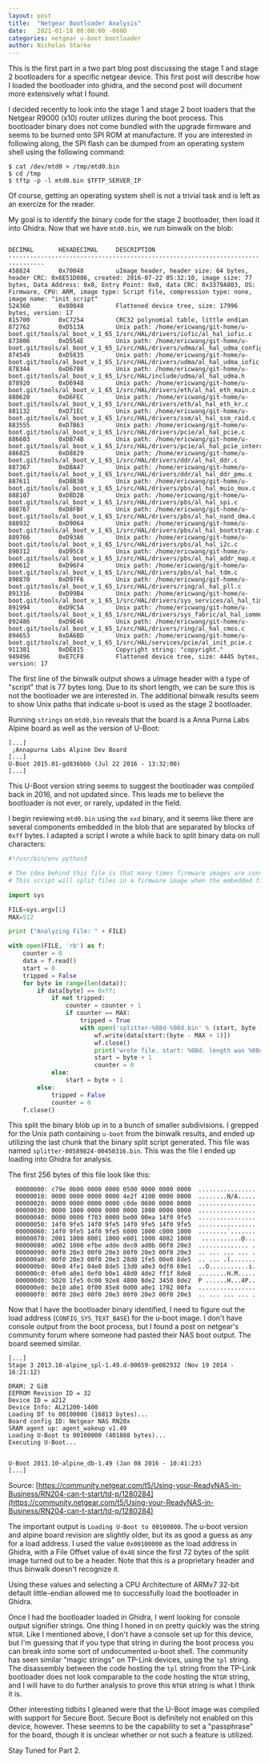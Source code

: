 ```yaml
---
layout: post
title:  "Netgear Bootloader Analysis"
date:   2021-01-18 00:00:00 -0600
categories: netgear u-boot bootloader
author: Nicholas Starke
---
```


This is the first part in a two part blog post discussing the stage 1 and stage 2 bootloaders for a specific netgear device.  This first post will describe how I loaded the bootloader into ghidra, and the second post will document more extensively what I found.

I decided recently to look into the stage 1 and stage 2 boot loaders that the Netgear R9000 (x10) router utilizes during the boot process.  This bootloader binary does not come bundled with the upgrade firmware and seems to be burned onto SPI ROM at manufacture.  If you are interested in following along, the SPI flash can be dumped from an operating system shell using the following command:

```
$ cat /dev/mtd0 > /tmp/mtd0.bin
$ cd /tmp
$ tftp -p -l mtd0.bin $TFTP_SERVER_IP
```

Of course, getting an operating system shell is not a trivial task and is left as an exercize for the reader.  

My goal is to identify the binary code for the stage 2 bootloader, then load it into Ghidra.  Now that we have `mtd0.bin`, we run binwalk on the blob:

```

DECIMAL       HEXADECIMAL     DESCRIPTION
--------------------------------------------------------------------------------
458824        0x70048         uImage header, header size: 64 bytes, header CRC: 0x6E51D086, created: 2016-07-22 05:32:10, image size: 77 bytes, Data Address: 0x0, Entry Point: 0x0, data CRC: 0x3379A803, OS: Firmware, CPU: ARM, image type: Script file, compression type: none, image name: "init_script"
524360        0x80048         Flattened device tree, size: 17996 bytes, version: 17
815700        0xC7254         CRC32 polynomial table, little endian
872762        0xD513A         Unix path: /home/ericwang/git-home/u-boot.git/tools/al_boot_v_1_65_1/src/HAL/drivers/iofic/al_hal_iofic.c
873806        0xD554E         Unix path: /home/ericwang/git-home/u-boot.git/tools/al_boot_v_1_65_1/src/HAL/drivers/udma/al_hal_udma_config.c
874549        0xD5835         Unix path: /home/ericwang/git-home/u-boot.git/tools/al_boot_v_1_65_1/src/HAL/drivers/udma/al_hal_udma_iofic.c
878344        0xD6708         Unix path: /home/ericwang/git-home/u-boot.git/tools/al_boot_v_1_65_1/src/HAL/include/udma/al_hal_udma.h
878920        0xD6948         Unix path: /home/ericwang/git-home/u-boot.git/tools/al_boot_v_1_65_1/src/HAL/drivers/eth/al_hal_eth_main.c
880620        0xD6FEC         Unix path: /home/ericwang/git-home/u-boot.git/tools/al_boot_v_1_65_1/src/HAL/drivers/eth/al_hal_eth_kr.c
881132        0xD71EC         Unix path: /home/ericwang/git-home/u-boot.git/tools/al_boot_v_1_65_1/src/HAL/drivers/ssm/al_hal_ssm_raid.c
883555        0xD7B63         Unix path: /home/ericwang/git-home/u-boot.git/tools/al_boot_v_1_65_1/src/HAL/drivers/pcie/al_hal_pcie.c
886603        0xD874B         Unix path: /home/ericwang/git-home/u-boot.git/tools/al_boot_v_1_65_1/src/HAL/drivers/pcie/al_hal_pcie_interrupts.c
886825        0xD8829         Unix path: /home/ericwang/git-home/u-boot.git/tools/al_boot_v_1_65_1/src/HAL/drivers/ddr/al_hal_ddr.c
887367        0xD8A47         Unix path: /home/ericwang/git-home/u-boot.git/tools/al_boot_v_1_65_1/src/HAL/drivers/ddr/al_hal_ddr_pmu.c
887611        0xD8B3B         Unix path: /home/ericwang/git-home/u-boot.git/tools/al_boot_v_1_65_1/src/HAL/drivers/pbs/al_hal_muio_mux.c
888107        0xD8D2B         Unix path: /home/ericwang/git-home/u-boot.git/tools/al_boot_v_1_65_1/src/HAL/drivers/pbs/al_hal_spi.c
888767        0xD8FBF         Unix path: /home/ericwang/git-home/u-boot.git/tools/al_boot_v_1_65_1/src/HAL/drivers/pbs/al_hal_nand_dma.c
888932        0xD9064         Unix path: /home/ericwang/git-home/u-boot.git/tools/al_boot_v_1_65_1/src/HAL/drivers/pbs/al_hal_bootstrap.c
889766        0xD93A6         Unix path: /home/ericwang/git-home/u-boot.git/tools/al_boot_v_1_65_1/src/HAL/drivers/pbs/al_hal_i2c.c
890312        0xD95C8         Unix path: /home/ericwang/git-home/u-boot.git/tools/al_boot_v_1_65_1/src/HAL/drivers/pbs/al_hal_addr_map.c
890612        0xD96F4         Unix path: /home/ericwang/git-home/u-boot.git/tools/al_boot_v_1_65_1/src/HAL/drivers/pbs/al_hal_tdm.c
890870        0xD97F6         Unix path: /home/ericwang/git-home/u-boot.git/tools/al_boot_v_1_65_1/src/HAL/drivers/ring/al_hal_pll.c
891316        0xD99B4         Unix path: /home/ericwang/git-home/u-boot.git/tools/al_boot_v_1_65_1/src/HAL/drivers/sys_services/al_hal_timer.c
891994        0xD9C5A         Unix path: /home/ericwang/git-home/u-boot.git/tools/al_boot_v_1_65_1/src/HAL/drivers/sys_fabric/al_hal_iommu.c
892486        0xD9E46         Unix path: /home/ericwang/git-home/u-boot.git/tools/al_boot_v_1_65_1/src/HAL/drivers/ring/al_hal_cmos.c
894653        0xDA6BD         Unix path: /home/ericwang/git-home/u-boot.git/tools/al_boot_v_1_65_1/src/HAL/services/pcie/al_init_pcie.c
911381        0xDE815         Copyright string: "copyright."
949496        0xE7CF8         Flattened device tree, size: 4445 bytes, version: 17

```

The first line of the binwalk output shows a uImage header with a type of "script" that is 77 bytes long.  Due to its short length, we can be sure this is not the bootloader we are interested in.  The additional binwalk results seem to show Unix paths that indicate u-boot is used as the stage 2 bootloader. 

Running `strings` on `mtd0.bin` reveals that the board is a Anna Purna Labs Alpine board as well as the version of U-Boot:

```
[...]
 ;Annapurna Labs Alpine Dev Board
[...]
U-Boot 2015.01-gd836bbb (Jul 22 2016 - 13:32:00)
[...]
```

This U-Boot version string seems to suggest the bootloader was compiled back in 2016, and not updated since.  This leads me to believe the bootloader is not ever, or rarely, updated in the field.  

I begin reviewing `mtd0.bin` using the `xxd` binary, and it seems like there are several components embedded in the blob that are separated by blocks of `0xff` bytes.  I adapted a script I wrote a while back to split binary data on null characters:

```python
#!/usr/bin/env python3

# The idea behind this file is that many times firmware images are constructed with zero'd out address regions as the delimiter.
# This script will split files in a firmware image when the embedded files are $MAX zero'd bytes in distance from each other.

import sys

FILE=sys.argv[1]
MAX=512

print ("Analyzing File: " + FILE)

with open(FILE, 'rb') as f:
    counter = 0
    data = f.read()
    start = 0
    tripped = False
    for byte in range(len(data)):
        if data[byte] == 0xff:
            if not tripped:
                counter = counter + 1
                if counter == MAX:
                    tripped = True
                    with open('splitter-%08d-%08d.bin' % (start, byte - start - MAX + 1), 'wb') as wf:
                        wf.write(data[start:(byte - MAX + 1)])
                        wf.close()
                        print('wrote file. start: %08d. length was %08d' % (start, byte - start - MAX + 1))
                        start = byte + 1
                        counter = 0
            else:
                start = byte + 1
        else:
            tripped = False
            counter = 0
    f.close()

```

This split the binary blob up in to a bunch of smaller subdivisions.  I grepped for the Unix path containing `u-boot` from the binwalk results, and ended up utilizing the last chunk that the binary split script generated.  This file was named `splitter-00589824-00450316.bin`.  This was the file I ended up loading into Ghidra for analysis.

The first 256 bytes of this file look like this:

```
  00000000: c79e 0b00 0000 0000 0500 0000 0000 0000  ................
  00000010: 0000 0000 0000 0000 4e2f 4100 0000 0000  ........N/A.....
  00000020: 0000 0000 0000 0000 c0de 0600 0000 0000  ................
  00000030: 0000 1000 0000 0000 0000 1000 0000 0000  ................
  00000040: 0000 0000 f703 0000 be00 00ea 14f0 9fe5  ................
  00000050: 14f0 9fe5 14f0 9fe5 14f0 9fe5 14f0 9fe5  ................
  00000060: 14f0 9fe5 14f0 9fe5 6000 1000 c000 1000  ........`.......
  00000070: 2001 1000 8001 1000 e001 1000 4002 1000   ...........@...
  00000080: a002 1000 efbe adde dec0 ad0b 00f0 20e3  .............. .
  00000090: 00f0 20e3 00f0 20e3 00f0 20e3 00f0 20e3  .. ... ... ... .
  000000a0: 00f0 20e3 00f0 20e3 28d0 1fe5 00e0 8de5  .. ... .(.......
  000000b0: 00e0 4fe1 04e0 8de5 13d0 a0e3 0df0 69e1  ..O...........i.
  000000c0: 0fe0 a0e1 0ef0 b0e1 48d0 4de2 ff1f 8de8  ........H.M.....
  000000d0: 5020 1fe5 0c00 92e8 4800 8de2 3450 8de2  P ......H...4P..
  000000e0: 0e10 a0e1 0f00 85e8 0d00 a0e1 1702 00fa  ................
  000000f0: 00f0 20e3 00f0 20e3 00f0 20e3 00f0 20e3  .. ... ... ... .
```


Now that I have the bootloader binary identified, I need to figure out the load address (`CONFIG_SYS_TEXT_BASE`) for the u-boot image.  I don't have console output from the boot process, but I found a post on netgear's community forum where someone had pasted their NAS boot output.  The board seemed similar.

```
[...]
Stage 3 2013.10-alpine_spl-1.49.d-00659-ge082932 (Nov 19 2014 - 16:21:12)

DRAM: 2 GiB
EEPROM Revision ID = 32
Device ID = a212
Device Info: AL21200-1400
Loading DT to 00100000 (16813 bytes)...
Board config ID: Netgear NAS RN20x
SRAM agent up: agent_wakeup v1.49
Loading U-Boot to 00100000 (401888 bytes)...
Executing U-Boot...


U-Boot 2013.10-alpine_db-1.49 (Jan 08 2016 - 10:41:23)
[...]
```

Source: [https://community.netgear.com/t5/Using-your-ReadyNAS-in-Business/RN204-can-t-start/td-p/1280284](https://community.netgear.com/t5/Using-your-ReadyNAS-in-Business/RN204-can-t-start/td-p/1280284)

The important output is `Loading U-Boot to 00100000`.  The u-boot version and alpine board revision are slightly older, but its as good a guess as any for a load address.  I used the value `0x00100000` as the load address in Ghidra, with a File Offset value of `0x48` since the first 72 bytes of the split image turned out to be a header.  Note that this is a proprietary header and thus binwalk doesn't recognize it.

Using these values and selecting a CPU Architecture of ARMv7 32-bit default little-endian allowed me to successfully load the bootloader in Ghidra.

Once I had the bootloader loaded in Ghidra, I went looking for console output signifier strings. One thing I honed in on pretty quickly was the string `NTGR`.  Like I mentioned above, I don't have a console set up for this device, but I'm guessing that if you type that string in during the boot process you can break into some sort of undocumented u-boot shell.  The community has seen similar "magic strings" on TP-Link devices, using the `tpl` string.  The disassembly between the code hosting the `tpl` string from the TP-Link bootloader does not look comparable to the code hosting the `NTGR` string, and I will have to do further analysis to prove this `NTGR` string is what I think it is.  

Other interesting tidbits I gleaned were that the U-Boot image was compiled with support for Secure Boot.  Secure Boot is definitely not enabled on this device, however.  These seemns to be the capability to set a "passphrase" for the board, though it is unclear whether or not such a feature is utilized.  

Stay Tuned for Part 2.